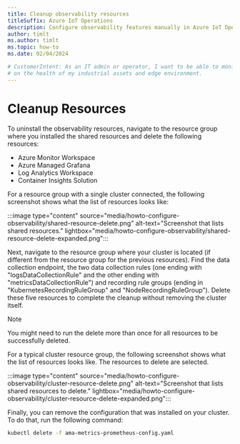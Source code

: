 ```yaml
---
title: Cleanup observability resources
titleSuffix: Azure IoT Operations
description: Configure observability features manually in Azure IoT Operations to monitor the health of your solution.
author: timlt
ms.author: timlt
ms.topic: how-to
ms.date: 02/04/2024

# CustomerIntent: As an IT admin or operator, I want to be able to monitor and visualize data
# on the health of my industrial assets and edge environment.
---
```


# Cleanup Resources

To uninstall the observability resources, navigate to the resource group where you installed the shared resources and delete the following resources:

- Azure Monitor Workspace
- Azure Managed Grafana
- Log Analytics Workspace
- Container Insights Solution

For a resource group with a single cluster connected, the following screenshot shows what the list of resources looks like:

:::image type="content" source="media/howto-configure-observability/shared-resource-delete.png" alt-text="Screenshot that lists shared resources."  lightbox="media/howto-configure-observability/shared-resource-delete-expanded.png":::

Next, navigate to the resource group where your cluster is located (if different from the resource group for the previous resources). Find the data collection endpoint, the two data collection rules (one ending with "logsDataCollectionRule" and the other ending with "metricsDataCollectionRule") and recording rule groups (ending in "KubernetesRecordingRuleGroup" and
"NodeRecordingRuleGroup"). Delete these five resources to complete the cleanup without removing the cluster itself.

> [!NOTE]  
> You might need to run the delete more than once for all resources to be successfully deleted. 

For a typical cluster resource group, the following screenshot shows what the list of resources looks like.  The resources to delete are selected. 

:::image type="content" source="media/howto-configure-observability/cluster-resource-delete.png" alt-text="Screenshot that lists shared resources to delete."  lightbox="media/howto-configure-observability/cluster-resource-delete-expanded.png":::

Finally, you can remove the configuration that was installed on your cluster. To do that, run the following command:

```bash
kubectl delete -f ama-metrics-prometheus-config.yaml
```